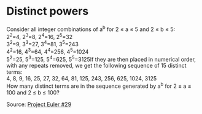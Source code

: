 # Distinct powers

Consider all integer combinations of a<sup>b</sup> for 2 ≤ a ≤ 5 and 2 ≤ b ≤ 5:  
2<sup>2</sup>=4, 2<sup>3</sup>=8, 2<sup>4</sup>=16, 2<sup>5</sup>=32  
3<sup>2</sup>=9, 3<sup>3</sup>=27, 3<sup>4</sup>=81, 3<sup>5</sup>=243  
4<sup>2</sup>=16, 4<sup>3</sup>=64, 4<sup>4</sup>=256, 4<sup>5</sup>=1024  
5<sup>2</sup>=25, 5<sup>3</sup>=125, 5<sup>4</sup>=625, 5<sup>5</sup>=3125If they are then placed in numerical order, with any repeats removed, we get the following sequence of 15 distinct terms:  
4, 8, 9, 16, 25, 27, 32, 64, 81, 125, 243, 256, 625, 1024, 3125  
How many distinct terms are in the sequence generated by a<sup>b</sup> for 2 ≤ a ≤ 100 and 2 ≤ b ≤ 100?

Source: [Project Euler #29](https://projecteuler.net/problem=29)